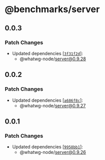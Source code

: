 # @benchmarks/server

## 0.0.3

### Patch Changes

- Updated dependencies [[`3f31f2d`](https://github.com/ardatan/whatwg-node/commit/3f31f2d607e4638eb92af139442bba610b33f70e)]:
  - @whatwg-node/server@0.9.28

## 0.0.2

### Patch Changes

- Updated dependencies [[`a686f8c`](https://github.com/ardatan/whatwg-node/commit/a686f8c49828303e4dd3582ff6212b233fac1c9f)]:
  - @whatwg-node/server@0.9.27

## 0.0.1

### Patch Changes

- Updated dependencies [[`9958bb1`](https://github.com/ardatan/whatwg-node/commit/9958bb1367e1918217abb4244df1685aa1e025fe)]:
  - @whatwg-node/server@0.9.26
